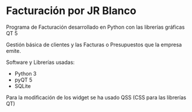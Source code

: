 # Facturación por JR Blanco

Programa de Facturación desarrollado en Python con las librerías gráficas QT 5

Gestión básica de clientes y las Facturas o Presupuestos que la empresa emite.

Software y Librerías usadas:

  - Python 3
  - pyQT 5
  - SQLite

Para la modificación de los widget se ha usado QSS (CSS para las librerías QT)
